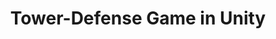 ---
title: Tower-Defense Game in Unity
collection: sideprojects
permalink: /sideprojects/cutegame
excerpt: This is a tower-defense game written in Unity, a long time ago. It may not be compatible with recent Unity versions.
code: 'https://github.com/qq456cvb/2D-Cute-Game'
---